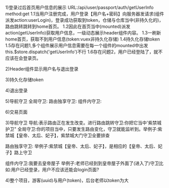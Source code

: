1)登录过后首页用户信息的展示
URL:/api/user/passport/auth/getUserInfo method:get
1.1当用户注册完成，用户登录【用户名+密码】向服务器发请求(组件派发action:userLogin)，登录成功获取到token，仓储与仓库当中(非持久化的)，路由跳转跳转到home首页。
1.2因此在首页当中(mounted)派发action(getUserInfo)获取用户信息，一级动态展示header组件内容。
1.3一刷新home首页，获取不到用户信息(token:vuex非持久化存储)
1.4持久化存储token
1.5存在问题1,多个组件展示用户信息需要在每一个组件的mounted中出发this.$store.dispatch('getUserInfo')不行
1.6存在问题2，用户已经登陆了，就不应该在会登录页。


2)Header组件显示用户名与退出登录

3)持久化存储token

4)退出登录

5)导航守卫
全局守卫:
路由独享守卫:
组件内守卫:

6)交易页面

3)导航守卫
导航:表示路由正在发生改变。进行路由跳转守卫:你把它当中'紫禁城护卫"
全局守卫:你的项目当中，只要发生路由变化，守卫就能监听到。举例子:紫禁城【皇帝、太后、妃子】，紫禁城大门守卫全要排查

路由独享守卫:
举例子:紫禁城【皇帝、太后、妃子】，是相应的【皇帝、太后、妃子】路上守卫

组件内守卫:我要去皇帝屋子
举例子:老师已经到到皇帝屋子外面了(进入了)守卫比如:用户已经登录，用户不应该还能会login页面?

4)整个项目，游客(uuid)与用户(token)，后台老师以token为大